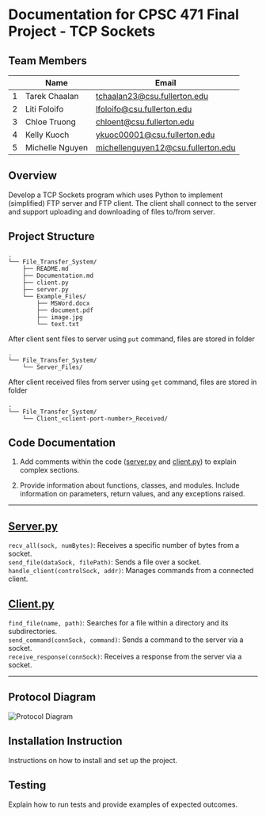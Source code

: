 # Documentation for CPSC 471 Final Project - TCP Sockets

## Team Members

|     | Name            | Email                              |
| --- | --------------- | ---------------------------------- |
| 1   | Tarek Chaalan   | tchaalan23@csu.fullerton.edu       |
| 2   | Liti Foloifo    | lfoloifo@csu.fullerton.edu         |
| 3   | Chloe Truong    | chloent@csu.fullerton.edu          |
| 4   | Kelly Kuoch     | ykuoc00001@csu.fullerton.edu       |
| 5   | Michelle Nguyen | michellenguyen12@csu.fullerton.edu |

## Overview

Develop a TCP Sockets program which uses Python to implement (simplified) FTP server and FTP client. The client shall connect to the server and support uploading and downloading of files to/from server.

## Project Structure

```
.
└── File_Transfer_System/
    ├── README.md
    ├── Documentation.md
    ├── client.py
    ├── server.py
    └── Example_Files/
        ├── MSWord.docx
        ├── document.pdf
        ├── image.jpg
        └── text.txt
```

After client sent files to server using `put` command, files are stored in folder

```
.
└── File_Transfer_System/
    └── Server_Files/
```

After client received files from server using `get` command, files are stored in folder

```
.
└── File_Transfer_System/
    └── Client_<client-port-number>_Received/
```

## Code Documentation

1. Add comments within the code ([server.py](https://github.com/tarekchaalan/File-Transfer-System/blob/main/server.py) and [client.py](https://github.com/tarekchaalan/File-Transfer-System/blob/main/client.py)) to explain complex sections.

2. Provide information about functions, classes, and modules. Include information on parameters, return values, and any exceptions raised.

---

## [Server.py](https://github.com/tarekchaalan/File-Transfer-System/blob/main/server.py)

`recv_all(sock, numBytes)`: Receives a specific number of bytes from a socket.<br>
`send_file(dataSock, filePath)`: Sends a file over a socket.<br>
`handle_client(controlSock, addr)`: Manages commands from a connected client.<br>

## [Client.py](https://github.com/tarekchaalan/File-Transfer-System/blob/main/client.py)

`find_file(name, path)`: Searches for a file within a directory and its subdirectories.<br>
`send_command(connSock, command)`: Sends a command to the server via a socket.<br>
`receive_response(connSock)`: Receives a response from the server via a socket.<br>

---

## Protocol Diagram

![Protocol Diagram](https://i.imgur.com/R6DfL1W.png)

## Installation Instruction

Instructions on how to install and set up the project.

## Testing

Explain how to run tests and provide examples of expected outcomes.
